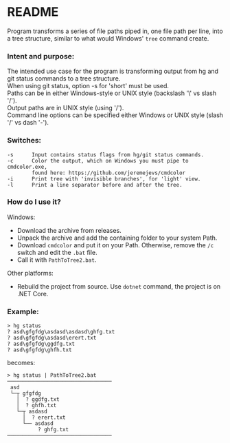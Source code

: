 # README #

Program transforms a series of file paths piped in, one file path per line, into a tree structure, similar to what would Windows' `tree` command create. 

### Intent and purpose: ###

The intended use case for the program is transforming output from hg and git status commands to a tree structure.  
When using git status, option -s for 'short' must be used.  
Paths can be in either Windows-style or UNIX style (backslash '\\' vs slash '/').  
Output paths are in UNIX style (using '/').  
Command line options can be specified either Windows or UNIX style (slash '/' vs dash '-').  

### Switches: ###

	-s 		Input contains status flags from hg/git status commands.
	-c 		Color the output, which on Windows you must pipe to cmdcolor.exe,
	   		found here: https://github.com/jeremejevs/cmdcolor
	-i 		Print tree with 'invisible branches', for 'light' view.
	-l 		Print a line separator before and after the tree.

### How do I use it? ###

Windows:
* Download the archive from releases.
* Unpack the archive and add the containing folder to your system Path.
* Download `cmdcolor` and put it on your Path. Otherwise, remove the `/c` switch and edit the `.bat` file.
* Call it with `PathToTree2.bat`.

Other platforms:
* Rebuild the project from source. Use `dotnet` command, the project is on .NET Core.

### Example: ###
```
> hg status
? asd\gfgfdg\asdasd\asdasd\ghfg.txt
? asd\gfgfdg\asdasd\erert.txt
? asd\gfgfdg\ggdfg.txt
? asd\gfgfdg\ghfh.txt
```
becomes:
```
> hg status | PathToTree2.bat
──────────────────────────────────                   
 asd                                                 
 └─┬ gfgfdg                                          
   │  ? ggdfg.txt                                    
   │  ? ghfh.txt                                     
   └─┬ asdasd                                        
     │  ? erert.txt                                  
     └── asdasd                                      
          ? ghfg.txt                                 
──────────────────────────────────                   
                                   
